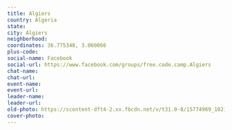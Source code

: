 ```yaml
---
title: Algiers
country: Algeria
state: 
city: Algiers
neighborhood: 
coordinates: 36.775348, 3.060066
plus-code:
social-name: Facebook
social-url: https://www.facebook.com/groups/free.code.camp.Algiers
chat-name:
chat-url:
event-name:
event-url:
leader-name:
leader-url:
old-photo: https://scontent-dft4-2.xx.fbcdn.net/v/t31.0-8/15774969_10211733302996023_7732784125041511450_o.jpg?oh=e5305dcbdcdc48ade17076e80b78a730&oe=59622192
cover-photo:
---
```

